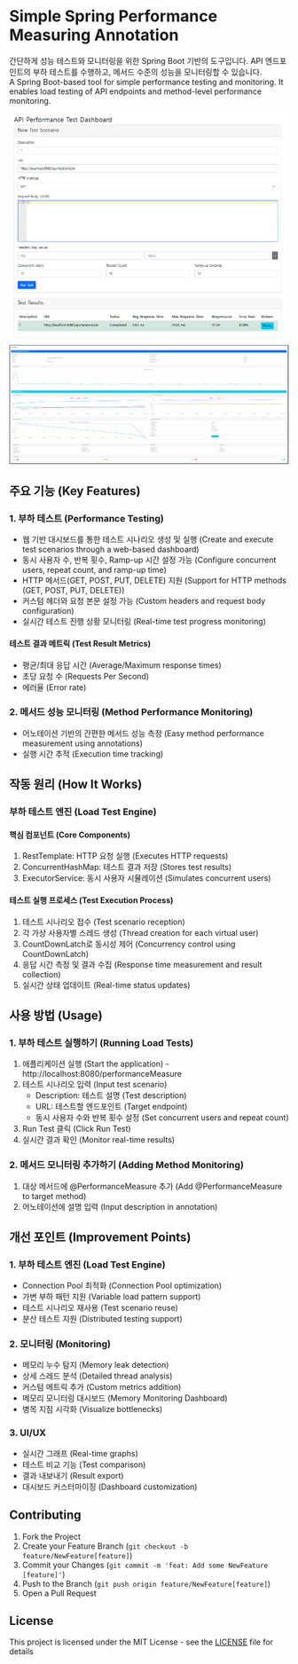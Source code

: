 # Simple Spring Performance Measuring Annotation

간단하게 성능 테스트와 모니터링을 위한 Spring Boot 기반의 도구입니다. API 엔드포인트의 부하 테스트를 수행하고, 메서드 수준의 성능을 모니터링할 수 있습니다.
</br>
A Spring Boot-based tool for simple performance testing and monitoring. It enables load testing of API endpoints and method-level performance monitoring.

![alt text](<성능측정 어노테이션.png>)
![alt text](<성능 측정 어노테이션 디테일.png>)

## 주요 기능 (Key Features)

### 1. 부하 테스트 (Performance Testing)
- 웹 기반 대시보드를 통한 테스트 시나리오 생성 및 실행 (Create and execute test scenarios through a web-based dashboard)
- 동시 사용자 수, 반복 횟수, Ramp-up 시간 설정 가능 (Configure concurrent users, repeat count, and ramp-up time)
- HTTP 메서드(GET, POST, PUT, DELETE) 지원 (Support for HTTP methods (GET, POST, PUT, DELETE))
- 커스텀 헤더와 요청 본문 설정 가능 (Custom headers and request body configuration)
- 실시간 테스트 진행 상황 모니터링 (Real-time test progress monitoring)

#### 테스트 결과 메트릭 (Test Result Metrics)
- 평균/최대 응답 시간 (Average/Maximum response times)
- 초당 요청 수 (Requests Per Second)
- 에러율 (Error rate)

### 2. 메서드 성능 모니터링 (Method Performance Monitoring)
- 어노테이션 기반의 간편한 메서드 성능 측정 (Easy method performance measurement using annotations)
- 실행 시간 추적 (Execution time tracking)

## 작동 원리 (How It Works)

### 부하 테스트 엔진 (Load Test Engine)
#### 핵심 컴포넌트 (Core Components)
1. RestTemplate: HTTP 요청 실행 (Executes HTTP requests)
2. ConcurrentHashMap: 테스트 결과 저장 (Stores test results)
3. ExecutorService: 동시 사용자 시뮬레이션 (Simulates concurrent users)

#### 테스트 실행 프로세스 (Test Execution Process)
1. 테스트 시나리오 접수 (Test scenario reception)
2. 각 가상 사용자별 스레드 생성 (Thread creation for each virtual user)
3. CountDownLatch로 동시성 제어 (Concurrency control using CountDownLatch)
4. 응답 시간 측정 및 결과 수집 (Response time measurement and result collection)
5. 실시간 상태 업데이트 (Real-time status updates)

## 사용 방법 (Usage)

### 1. 부하 테스트 실행하기 (Running Load Tests)
1. 애플리케이션 실행 (Start the application) - http://localhost:8080/performanceMeasure
2. 테스트 시나리오 입력 (Input test scenario)
   - Description: 테스트 설명 (Test description)
   - URL: 테스트할 엔드포인트 (Target endpoint)
   - 동시 사용자 수와 반복 횟수 설정 (Set concurrent users and repeat count)
3. Run Test 클릭 (Click Run Test)
4. 실시간 결과 확인 (Monitor real-time results)

### 2. 메서드 모니터링 추가하기 (Adding Method Monitoring)
1. 대상 메서드에 @PerformanceMeasure 추가 (Add @PerformanceMeasure to target method)
2. 어노테이션에 설명 입력 (Input description in annotation)

## 개선 포인트 (Improvement Points)

### 1. 부하 테스트 엔진 (Load Test Engine)
- Connection Pool 최적화 (Connection Pool optimization)
- 가변 부하 패턴 지원 (Variable load pattern support)
- 테스트 시나리오 재사용 (Test scenario reuse)
- 분산 테스트 지원 (Distributed testing support)

### 2. 모니터링 (Monitoring)
- 메모리 누수 탐지 (Memory leak detection)
- 상세 스레드 분석 (Detailed thread analysis)
- 커스텀 메트릭 추가 (Custom metrics addition)
- 메모리 모니터링 대시보드 (Memory Monitoring Dashboard)
- 병목 지점 시각화 (Visualize bottlenecks)

### 3. UI/UX
- 실시간 그래프 (Real-time graphs)
- 테스트 비교 기능 (Test comparison)
- 결과 내보내기 (Result export)
- 대시보드 커스터마이징 (Dashboard customization)

## Contributing

1. Fork the Project
2. Create your Feature Branch (`git checkout -b feature/NewFeature[feature]`)
3. Commit your Changes (`git commit -m 'feat: Add some NewFeature [feature]'`)
4. Push to the Branch (`git push origin feature/NewFeature[feature]`)
5. Open a Pull Request

## License

This project is licensed under the MIT License - see the [LICENSE](https://github.com/Seo-Jangwon/Simple-Spring-Performance-Measuring-Annotation/blob/develop/License) file for details
